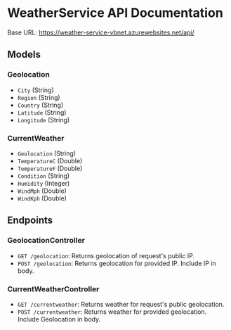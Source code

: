 # WeatherService API Documentation

Base URL: https://weather-service-vbnet.azurewebsites.net/api/

## Models

### Geolocation
- `City` (String)
- `Region` (String)
- `Country` (String)
- `Latitude` (String)
- `Longitude` (String)

### CurrentWeather
- `Geolocation` (String)
- `TemperatureC` (Double)
- `TemperatureF` (Double)
- `Condition` (String)
- `Humidity` (Integer)
- `WindMph` (Double)
- `WindKph` (Double)

## Endpoints

### GeolocationController
- `GET /geolocation`: Returns geolocation of request's public IP.
- `POST /geolocation`: Returns geolocation for provided IP. Include IP in body.

### CurrentWeatherController
- `GET /currentweather`: Returns weather for request's public geolocation.
- `POST /currentweather`: Returns weather for provided geolocation. Include Geolocation in body.
